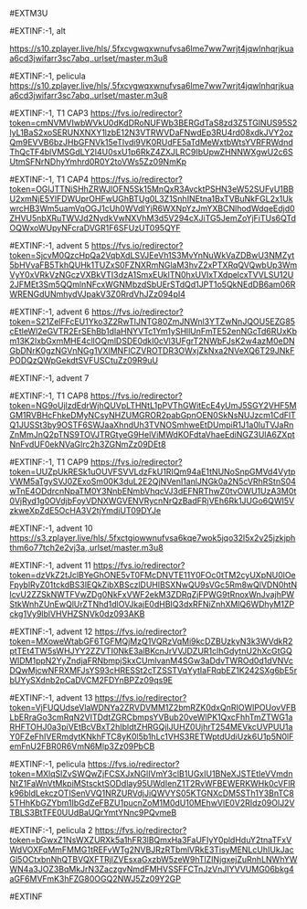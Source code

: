 #EXTM3U

#EXTINF:-1, alt

https://s10.zplayer.live/hls/,5fxcvgwqxwnufvsa6lme7ww7wrjt4jqwlnhqrjkuaa6cd3jwifarr3sc7abq,.urlset/master.m3u8



#EXTINF:-1, pelicula 
https://s10.zplayer.live/hls/,5fxcvgwqxwnufvsa6lme7ww7wrjt4jqwlnhqrjkuaa6cd3jwifarr3sc7abq,.urlset/master.m3u8


#EXTINF:-1, T1 CAP3
https://fvs.io/redirector?token=cmNVMVIwbWVkU0dKdDRoNUFWb3BERGdTaS8zd3Z5TGlNUS95S2lyL1BaS2xoSERUNXNXY1lzbE12N3VTRWVDaFNwdEp3RU4rd08xdkJVY2ozQm9EVVB6bzJHbGFNVk15eTIvdi9VK0RUdFE5aTdMeWxtbWtsYVRFRWdndThQcTF4blVMSGdLY2I4U0sxU1p6RkZ4ZXJLRC9IbUpwZHNNWXgwU2c6SUtmSFNrNDhyYmhrd0R0Y2toVWs5Zz09NmKp


#EXTINF:-1, T1 CAP4
https://fvs.io/redirector?token=OGlJTTNiSHhZRWJlOFN5Sk15MnQxR3AvcktPSHN3eW52SUFyU1BBU2xmNjE5YlFDWUprOHFwUGhBTUg0L3Z1SnhINEtna1BxTVBuNkFGL2x1UkwrcHB3Wm5uamVqOGJ1cUh0WVdIYjR6WXNpYzJmYXBCNlhodWdqeEdjd0ZHVU5nbXRuTWVJd2NydkVwNXVhM3d5V294cXJiTG5JemZoYjFiTUs6QTdOQWxoWUpyNFcraDVGR1F6SFUzUT095QYF


#EXTINF:-1, advent 5
https://fvs.io/redirector?token=SjcvM0QzcHpQa2VqbXdLSVJEeVh1S3MvYnNuWkVaZDBwU3NMZyt5bHVvaFB5TkhQUHk1TUZxS0FZNXRmNGlaM3hvZ2xPTXRqQVQwbUp3WmVyY0xVRkVzNGczVXBkVTI3dzA1SmxEUklTN0hxUVIxTXdpelcxTVVLSU12U2JFMEt3Sm5QQmlnNFcxWGNMbzdSbUErSTdQd1JPT1o5QkNEdDB6am06RWRENGdUNmhydVJpakV3Z0RrdVhJZz094pI4

#EXTINF:-1, advent 6
https://fvs.io/redirector?token=S21ZelFFcEU1Yko3Z2RwTlJNTG80ZmJNWnl3YTZwNnJQOU5EZG85cEtleWl2eGVTR2ErSEhBb1dIaHNYVTc1Ym1ySHllUnFmTE52enNGcTd6RUxKbm13K2lxbGxmMHE4cllOQmlDSDE0dkI0cVl3UFgrT2NWbFJsK2w4azM0eDNGbDNrK0gzNGVnNGg1VXlMNFlCZVROTDR3OWxjZkNxa2NVeXQ6T29JNkFPODQzQWpGekdtSVFUSCtuZz09R9uU


#EXTINF:-1, advent 7



#EXTINF:-1, T1 CAP8
https://fvs.io/redirector?token=NG9oUjlzdEdrWjhQUVpLTHNtL1pPVThGWitEcE4yUmJ5SGY2VHF5MGM1RVBHcFhkeDMyNCsyNHZUMGROR2pabGpnOEN0SkNsNUJzcm1CdFlTQ1JUSSt3by9OSTF6SWJaaXhndUh3TVNOSmhweEtDUmpiR1J1a0luTVJaRnZnMmJnQ2pTNS9TOVJTRGtyeG9HelViMWdKOFdtaVhaeEdiNGZ3UlA6ZXptNnFvdUF0ekNVaGIrc2h3ZGNmZz09DEt8


#EXTINF:-1, T1 CAP9
https://fvs.io/redirector?token=UUZpUkRESk1uOUVFSVVLdzFkU1RIQm94aE1tNUNoSnpGMVd4VytpVWM5aTgySVJ0ZExoSm00K3duL2E2QjNVenl1anlJNGk0a2N5cVRhRStnS04wTnE4ODdrcnNpaTM0Y3NnbENmbVhqcVJ3dEFNRThwZ0tvOWU1UzA3M0t0VjRyd1g0OVdjbFoyVDNXWGVENVRycnNrQzBadFRjVEh6Rk1JUGo6QWI5VzkweXpZdE5OcHA3V2tjYmdiUT09DYJe


#EXTINF:-1, advent 10
https://s3.zplayer.live/hls/,5fxctgiowwnufvsa6kqe7wok5jqo32l5x2v25jzkjphthm6o77tch2e2vj3a,.urlset/master.m3u8


#EXTINF:-1, advent 11
https://fvs.io/redirector?token=dzVkZ2tJclBYeGhONE5vT0FMcDNVTE11Y0FOc0tTM2cyUXpNU0lOeFpyblRyZ01tckdBS3lEQkZibXBSczlDUHlBSXNwQU9sVGc5Rm8wQlVDN0htNlcvU2ZZSkNWTFVwZDg0NkFxVWF2ekM3ZDRqZjFPWG9tRnoxWnJvajhPWStkWnhZUnEwQlUrZTNhd1dlOVJkajE0dHBIQ3dxRFNiZnhXMlQ6WDhyM1ZPckg1Vy9lblVHVHZSNVk0dz093AKB


#EXTINF:-1, advent 12
https://fvs.io/redirector?token=MXoweWtabGF6TGFMQjMzQ1VQRzVqMi9kcDZBUzkyN3k3WVdkR2ptTEt4TW5sWHJYY2ZZVTI0NkE3alBKcnJrVVJDZUR1clhGdytnU2hXcGtGQWlDM1ppN2YyZndjaFRNbmpjSkxCUmlvanM4SGw3aDdvTWROd0d1dVNVcDQwMjcwNFRXMFJsYS93cHRESSt2cTZSSTVqYytIaFRqbEZ1K242SXg6bE5rbUYySXdnb2pCaDVCM2FDYnBPZz09qs9E

#EXTINF:-1, advent 13
https://fvs.io/redirector?token=VjFUQUdseVlaWDNYa2ZRVDVMM1Z2bmRZK0dxQnRIOWlPOUovVFBLbERraGo3cmRqN2VITDdtZGRCbmpsYVBub20veWlPK1QxcFhhTmZTWG1aRHFTOHJ0a3piVEtBcVBxT2hIbldtZHRGQjlJUHZ0UjhrT254MEVkcUVPUU1aY0FZeFhIVERmdytKNkhFTC8yK0l5b1hLc1VHS3RETWptdUdiUzk6U1p5N0lFemFnU2FBR0R6VmN6Mlp3Zz09PbCB


#EXTINF:-1, pelicula
https://fvs.io/redirector?token=MXlqSlZvSWQwZjFCSXJxNGlIVmY3clB1UGxIU1BNeXJSTEtIeVVmdnNtZ1FaWnVtMkpiMStscktSODdlay95UWdIenZ1T2RvWFBEWERKWHk0cVFlRk96bldLekczOTlSenVVQ1NRZURVdjJiQWVYS05KTGNXcDM5STh1Y3BnTC85THhKbGZYbm1IbGdZeFBZU1pucnZoM1M0dU10MEhwVlE0V2RIdz09OlJ2VTBLS3BtTFE0UUdBaUQrYmtYNnc9PQvmeB


#EXTINF:-1, pelicula 2
https://fvs.io/redirector?token=bGwxZ1NsWXZURXk5a1hFR3lBQmxHa3FaUFIyY0pldHduY2tnaTFxVWdVOXFqMmFMMG1tREFvWTg2NVBJRzRTbmlVRkE3TisyMENLcUhIUkJacGl5OCtxbnNhQTBVQXFTRjlZVEsxaGxzbW5zeW9hTlZINjgxejZuRnhLNWhYWWN4a3JOZ3BqMkJrN3ZaczgvNmdFMHVSSFFCTnJzVnJIYVVUMG06bkg4aGF6MVFmK3hFZG80OGQ2NWJ5Zz09Y2GP


#EXTINF




